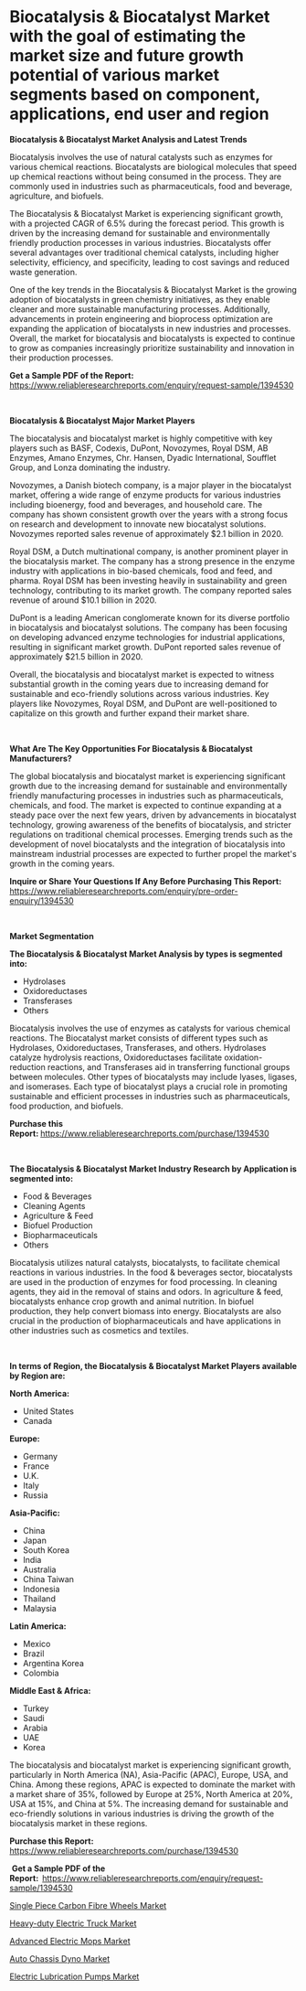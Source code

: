 <p><h1>Biocatalysis & Biocatalyst Market with the goal of estimating the market size and future growth potential of various market segments based on component, applications, end user and region</h1></p><p><strong>Biocatalysis & Biocatalyst Market Analysis and Latest Trends</strong></p>
<p><p>Biocatalysis involves the use of natural catalysts such as enzymes for various chemical reactions. Biocatalysts are biological molecules that speed up chemical reactions without being consumed in the process. They are commonly used in industries such as pharmaceuticals, food and beverage, agriculture, and biofuels.</p><p>The Biocatalysis & Biocatalyst Market is experiencing significant growth, with a projected CAGR of 6.5% during the forecast period. This growth is driven by the increasing demand for sustainable and environmentally friendly production processes in various industries. Biocatalysts offer several advantages over traditional chemical catalysts, including higher selectivity, efficiency, and specificity, leading to cost savings and reduced waste generation.</p><p>One of the key trends in the Biocatalysis & Biocatalyst Market is the growing adoption of biocatalysts in green chemistry initiatives, as they enable cleaner and more sustainable manufacturing processes. Additionally, advancements in protein engineering and bioprocess optimization are expanding the application of biocatalysts in new industries and processes. Overall, the market for biocatalysis and biocatalysts is expected to continue to grow as companies increasingly prioritize sustainability and innovation in their production processes.</p></p>
<p><strong>Get a Sample PDF of the Report:&nbsp;</strong> <a href="https://www.reliableresearchreports.com/enquiry/request-sample/1394530">https://www.reliableresearchreports.com/enquiry/request-sample/1394530</a></p>
<p>&nbsp;</p>
<p><strong>Biocatalysis & Biocatalyst Major Market Players</strong></p>
<p><p>The biocatalysis and biocatalyst market is highly competitive with key players such as BASF, Codexis, DuPont, Novozymes, Royal DSM, AB Enzymes, Amano Enzymes, Chr. Hansen, Dyadic International, Soufflet Group, and Lonza dominating the industry. </p><p>Novozymes, a Danish biotech company, is a major player in the biocatalyst market, offering a wide range of enzyme products for various industries including bioenergy, food and beverages, and household care. The company has shown consistent growth over the years with a strong focus on research and development to innovate new biocatalyst solutions. Novozymes reported sales revenue of approximately $2.1 billion in 2020.</p><p>Royal DSM, a Dutch multinational company, is another prominent player in the biocatalysis market. The company has a strong presence in the enzyme industry with applications in bio-based chemicals, food and feed, and pharma. Royal DSM has been investing heavily in sustainability and green technology, contributing to its market growth. The company reported sales revenue of around $10.1 billion in 2020.</p><p>DuPont is a leading American conglomerate known for its diverse portfolio in biocatalysis and biocatalyst solutions. The company has been focusing on developing advanced enzyme technologies for industrial applications, resulting in significant market growth. DuPont reported sales revenue of approximately $21.5 billion in 2020.</p><p>Overall, the biocatalysis and biocatalyst market is expected to witness substantial growth in the coming years due to increasing demand for sustainable and eco-friendly solutions across various industries. Key players like Novozymes, Royal DSM, and DuPont are well-positioned to capitalize on this growth and further expand their market share.</p></p>
<p>&nbsp;</p>
<p><strong>What Are The Key Opportunities For Biocatalysis & Biocatalyst Manufacturers?</strong></p>
<p><p>The global biocatalysis and biocatalyst market is experiencing significant growth due to the increasing demand for sustainable and environmentally friendly manufacturing processes in industries such as pharmaceuticals, chemicals, and food. The market is expected to continue expanding at a steady pace over the next few years, driven by advancements in biocatalyst technology, growing awareness of the benefits of biocatalysis, and stricter regulations on traditional chemical processes. Emerging trends such as the development of novel biocatalysts and the integration of biocatalysis into mainstream industrial processes are expected to further propel the market's growth in the coming years.</p></p>
<p><strong>Inquire or Share Your Questions If Any Before Purchasing This Report:</strong> <a href="https://www.reliableresearchreports.com/enquiry/pre-order-enquiry/1394530">https://www.reliableresearchreports.com/enquiry/pre-order-enquiry/1394530</a></p>
<p>&nbsp;</p>
<p><strong>Market Segmentation</strong></p>
<p><strong>The Biocatalysis & Biocatalyst Market Analysis by types is segmented into:</strong></p>
<p><ul><li>Hydrolases</li><li>Oxidoreductases</li><li>Transferases</li><li>Others</li></ul></p>
<p><p>Biocatalysis involves the use of enzymes as catalysts for various chemical reactions. The Biocatalyst market consists of different types such as Hydrolases, Oxidoreductases, Transferases, and others. Hydrolases catalyze hydrolysis reactions, Oxidoreductases facilitate oxidation-reduction reactions, and Transferases aid in transferring functional groups between molecules. Other types of biocatalysts may include lyases, ligases, and isomerases. Each type of biocatalyst plays a crucial role in promoting sustainable and efficient processes in industries such as pharmaceuticals, food production, and biofuels.</p></p>
<p><strong>Purchase this Report:&nbsp;</strong><a href="https://www.reliableresearchreports.com/purchase/1394530">https://www.reliableresearchreports.com/purchase/1394530</a></p>
<p>&nbsp;</p>
<p><strong>The Biocatalysis & Biocatalyst Market Industry Research by Application is segmented into:</strong></p>
<p><ul><li>Food & Beverages</li><li>Cleaning Agents</li><li>Agriculture & Feed</li><li>Biofuel Production</li><li>Biopharmaceuticals</li><li>Others</li></ul></p>
<p><p>Biocatalysis utilizes natural catalysts, biocatalysts, to facilitate chemical reactions in various industries. In the food & beverages sector, biocatalysts are used in the production of enzymes for food processing. In cleaning agents, they aid in the removal of stains and odors. In agriculture & feed, biocatalysts enhance crop growth and animal nutrition. In biofuel production, they help convert biomass into energy. Biocatalysts are also crucial in the production of biopharmaceuticals and have applications in other industries such as cosmetics and textiles.</p></p>
<p>&nbsp;</p>
<p><strong>In terms of Region, the Biocatalysis & Biocatalyst Market Players available by Region are:</strong></p>
<p>
    <p> <strong> North America: </strong>
        <ul>
            <li>United States</li>
            <li>Canada</li>
        </ul>
        </p> 
    <p> <strong> Europe: </strong>
        <ul>
            <li>Germany</li>
            <li>France</li>
            <li>U.K.</li>
            <li>Italy</li>
            <li>Russia</li>
        </ul>
        </p> 
    <p> <strong> Asia-Pacific: </strong>
        <ul>
            <li>China</li>
            <li>Japan</li>
            <li>South Korea</li>
            <li>India</li>
            <li>Australia</li>
            <li>China Taiwan</li>
            <li>Indonesia</li>
            <li>Thailand</li>
            <li>Malaysia</li>
        </ul>
        </p> 
    <p> <strong> Latin America: </strong>
        <ul>
            <li>Mexico</li>
            <li>Brazil</li>
            <li>Argentina Korea</li>
            <li>Colombia</li>
        </ul>
        </p> 
    <p> <strong> Middle East & Africa: </strong>
        <ul>
            <li>Turkey</li>
            <li>Saudi</li>
            <li>Arabia</li>
            <li>UAE</li>
            <li>Korea</li>
        </ul>
    </p>
    </p>
<p><p>The biocatalysis and biocatalyst market is experiencing significant growth, particularly in North America (NA), Asia-Pacific (APAC), Europe, USA, and China. Among these regions, APAC is expected to dominate the market with a market share of 35%, followed by Europe at 25%, North America at 20%, USA at 15%, and China at 5%. The increasing demand for sustainable and eco-friendly solutions in various industries is driving the growth of the biocatalysis market in these regions.</p></p>
<p><strong>Purchase this Report: </strong><a href="https://www.reliableresearchreports.com/purchase/1394530">https://www.reliableresearchreports.com/purchase/1394530</a></p>
<p>&nbsp;<strong>Get a Sample PDF of the Report:&nbsp;&nbsp;</strong><a href="https://www.reliableresearchreports.com/enquiry/request-sample/1394530">https://www.reliableresearchreports.com/enquiry/request-sample/1394530</a></p>
<p><strong></strong></p>
<p><p><a href="https://medium.com/@irwingibson727/decoding-single-piece-carbon-fibre-wheels-market-metrics-market-share-trends-and-growth-patterns-2d442efaf45e">Single Piece Carbon Fibre Wheels Market</a></p><p><a href="https://medium.com/@lisasanchez1968/heavy-duty-electric-truck-market-analysis-its-cagr-market-segmentation-and-global-industry-f5ad6efb840d">Heavy-duty Electric Truck Market</a></p><p><a href="https://medium.com/@entelabrahimi1961/advanced-electric-mops-market-analysis-and-sze-forecasted-for-period-from-2024-to-2031-25941a75d963">Advanced Electric Mops Market</a></p><p><a href="https://medium.com/@entelabrahimi1961/decoding-auto-chassis-dyno-market-metrics-market-share-trends-and-growth-patterns-f37a450b07b6">Auto Chassis Dyno Market</a></p><p><a href="https://medium.com/@lisasanchez1968/electric-lubrication-pumps-market-the-key-to-successful-business-strategy-forecast-till-2031-e2721e3e8193">Electric Lubrication Pumps Market</a></p></p>